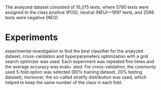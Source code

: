The analyzed dataset consisted of 10,375 texts, where 5780 texts were assigned to the
class positive (POS), neutral (NEU)—1997 texts, and 2598 texts were negative (NEG)

# Experiments
experimental investigation to find the best classifier for the analyzed
dataset, cross-validation and hyperparameters optimization with a grid search optimizer
was used. Each experiment was repeated five times and the average accuracy was evalu-
ated. For cross-validation, the commonly used 5-fold option was selected (80% training
dataset, 20% testing dataset); moreover, the so-called stratify distribution was used, which
helped to keep the same number of the class in each fold.